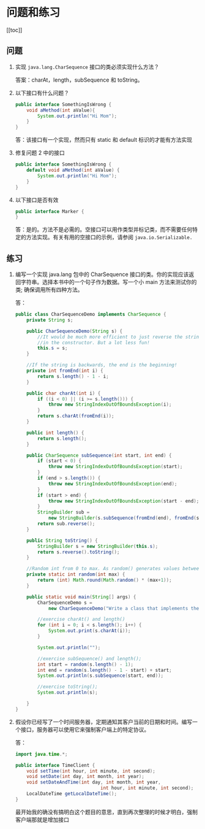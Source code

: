 # 问题和练习
[[toc]]

## 问题

1. 实现 `java.lang.CharSequence` 接口的类必须实现什么方法？

    答案：charAt，length，subSequence 和 toString。

2. 以下接口有什么问题？

    ```java
    public interface SomethingIsWrong {
        void aMethod(int aValue){
            System.out.println("Hi Mom");
        }
    }
    ```

    答：该接口有一个实现，然而只有 static 和 default 标识的才能有方法实现

3. 修复问题 2 中的接口

    ```java
    public interface SomethingIsWrong {
        default void aMethod(int aValue) {
            System.out.println("Hi Mom");
        }
    }
    ```

4. 以下接口是否有效

    ```java
    public interface Marker {
    }
    ```

    答：是的。方法不是必需的。空接口可以用作类型并标记类，而不需要任何特定的方法实现。有关有用的空接口的示例，请参阅 `java.io.Serializable.`

## 练习

1. 编写一个实现 java.lang 包中的 CharSequence 接口的类。你的实现应该返回字符串。选择本书中的一个句子作为数据。写一个小 main 方法来测试你的类; 确保调用所有四种方法。

    答：

    ```java
    public class CharSequenceDemo implements CharSequence {
        private String s;

        public CharSequenceDemo(String s) {
            //It would be much more efficient to just reverse the string
            //in the constructor. But a lot less fun!
            this.s = s;
        }

        //If the string is backwards, the end is the beginning!
        private int fromEnd(int i) {
            return s.length() - 1 - i;
        }

        public char charAt(int i) {
            if ((i < 0) || (i >= s.length())) {
                throw new StringIndexOutOfBoundsException(i);
            }
            return s.charAt(fromEnd(i));
        }

        public int length() {
            return s.length();
        }

        public CharSequence subSequence(int start, int end) {
            if (start < 0) {
                throw new StringIndexOutOfBoundsException(start);
            }
            if (end > s.length()) {
                throw new StringIndexOutOfBoundsException(end);
            }
            if (start > end) {
                throw new StringIndexOutOfBoundsException(start - end);
            }
            StringBuilder sub =
                new StringBuilder(s.subSequence(fromEnd(end), fromEnd(start)));
            return sub.reverse();
        }

        public String toString() {
            StringBuilder s = new StringBuilder(this.s);
            return s.reverse().toString();
        }

        //Random int from 0 to max. As random() generates values between 0 and 0.9999
        private static int random(int max) {
            return (int) Math.round(Math.random() * (max+1));
        }

        public static void main(String[] args) {
            CharSequenceDemo s =
                new CharSequenceDemo("Write a class that implements the CharSequence interface found in the java.lang package.");

            //exercise charAt() and length()
            for (int i = 0; i < s.length(); i++) {
                System.out.print(s.charAt(i));
            }

            System.out.println("");

            //exercise subSequence() and length();
            int start = random(s.length() - 1);
            int end = random(s.length() - 1 - start) + start;
            System.out.println(s.subSequence(start, end));

            //exercise toString();
            System.out.println(s);

        }
    }
    ```


2. 假设你已经写了一个时间服务器，定期通知其客户当前的日期和时间。编写一个接口，服务器可以使用它来强制客户端上的特定协议。

    答：

    ```java
    import java.time.*;

    public interface TimeClient {
        void setTime(int hour, int minute, int second);
        void setDate(int day, int month, int year);
        void setDateAndTime(int day, int month, int year,
                                   int hour, int minute, int second);
        LocalDateTime getLocalDateTime();
    }
    ```
    最开始我的确没有搞明白这个题目的意思，直到再次整理的时候才明白，强制客户端那就是增加接口
